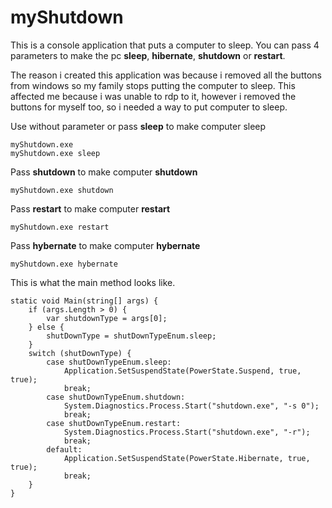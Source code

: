 # myShutdown
This is a console application that puts a computer to sleep. 
You can pass 4 parameters to make the pc **sleep**, **hibernate**, 
**shutdown** or **restart**.  

The reason i created this application was because i removed all the buttons from windows so my family stops putting the computer to sleep.  This affected me because i was unable to rdp to it, however i removed the buttons for myself too, so i needed a way to put computer to sleep.

Use without parameter or pass **sleep** to make computer sleep

```
myShutdown.exe 
myShutdown.exe sleep
```
Pass **shutdown** to make computer **shutdown**
```
myShutdown.exe shutdown
```
Pass **restart** to make computer **restart**
```
myShutdown.exe restart
```
Pass **hybernate** to make computer **hybernate**
```
myShutdown.exe hybernate
```
This is what the main method looks like.
```
static void Main(string[] args) {
    if (args.Length > 0) {
        var shutdownType = args[0];
    } else {
        shutDownType = shutDownTypeEnum.sleep;
    }
    switch (shutDownType) {
        case shutDownTypeEnum.sleep:
            Application.SetSuspendState(PowerState.Suspend, true, true);
            break;
        case shutDownTypeEnum.shutdown:
            System.Diagnostics.Process.Start("shutdown.exe", "-s 0");
            break;
        case shutDownTypeEnum.restart:
            System.Diagnostics.Process.Start("shutdown.exe", "-r");
            break;
        default:
            Application.SetSuspendState(PowerState.Hibernate, true, true);
            break;
    }
}
```
